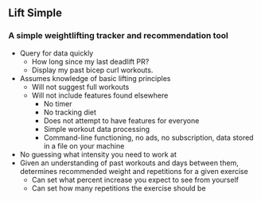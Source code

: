 ## Lift Simple 

### A simple weightlifting tracker and recommendation tool

+ Query for data quickly
	+ How long since my last deadlift PR?
	+ Display my past bicep curl workouts.
+ Assumes knowledge of basic lifting principles
	+ Will not suggest full workouts
	+ Will not include features found elsewhere
		+ No timer
		+ No tracking diet
		+ Does not attempt to have features for everyone
		+ Simple workout data processing
		+ Command-line functioning, no ads, no subscription,
		data stored in a file on your machine
+ No guessing what intensity you need to work at
+ Given an understanding of past workouts and days between them,
determines recommended weight and repetitions for a given exercise
	+ Can set what percent increase you expect to see from yourself
	+ Can set how many repetitions the exercise should be
